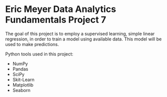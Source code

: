 # Eric Meyer Data Analytics Fundamentals Project 7

The goal of this project is to employ a supervised learning, simple linear regression, in order to train a model using available data. This model will be used to make predictions.

Python tools used in this project:
- NumPy 
- Pandas
- SciPy
- Skit-Learn
- Matplotlib
- Seaborn
